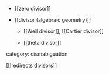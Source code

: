 
* [[zero divisor]]

* [[divisor (algebraic geometry)]]

  * [[Weil divisor]], [[Cartier divisor]]

  * [[theta divisor]]

category: dismabiguation

[[!redirects divisors]]
